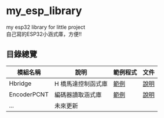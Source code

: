 # my_esp_library
my esp32 library for little project  
自己寫的ESP32小涵式庫，方便!!

## 目錄總覽

| 模組名稱         | 說明                       | 範例程式    | 文件                    |
|---------------  |--------------------------  |----------   |------                   |
| Hbridge         | H 橋馬達控制函式庫           | [範例](./Hbridge/examples/Hbridge_test/Hbridge_test.ino) | [說明](./Hbridge/README.md) |
| EncoderPCNT     | 編碼器讀取涵式庫             | [範例](./EncoderPCNT/examples/encoder_demo/encoder_demo.ino)| [說明](./EncoderPCNT/README.md) |
| ...             | 未來更新     |          |      |
